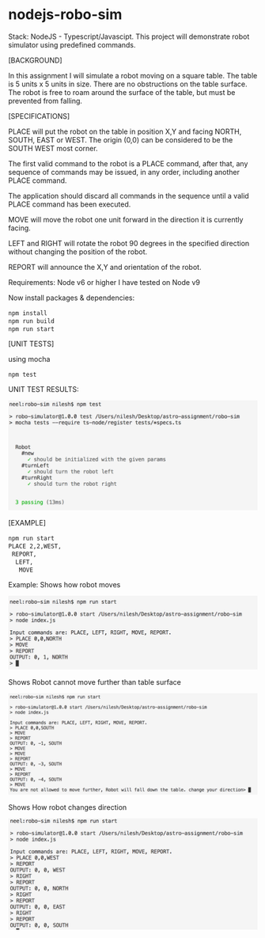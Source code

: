 # nodejs-robo-sim

Stack: NodeJS - Typescript/Javascipt. This project will demonstrate robot simulator using predefined commands. 

[BACKGROUND]

In this assignment I will simulate a robot moving on a square table. The table is 5
units x 5 units in size. There are no obstructions on the table surface. The robot is free
to roam around the surface of the table, but must be prevented from falling.

[SPECIFICATIONS]

  PLACE will put the robot on the table in position X,Y and facing NORTH, SOUTH, EAST
  or WEST. The origin (0,0) can be considered to be the SOUTH WEST most corner.

  The first valid command to the robot is a PLACE command, after that, any sequence of commands may be issued, in any order, including another PLACE command. 

  The application should discard all commands in the sequence until a valid PLACE command has been executed.

  MOVE will move the robot one unit forward in the direction it is currently facing.

  LEFT and RIGHT will rotate the robot 90 degrees in the specified direction without changing the position of the robot.

  REPORT will announce the X,Y and orientation of the robot.


Requirements:
 Node v6 or higher I have tested on Node v9

Now install packages & dependencies:
```shell
npm install
npm run build
npm run start
```
[UNIT TESTS]

using mocha
```shell
npm test
```
UNIT TEST RESULTS:

![Alt text](extra/unit-tests.png "MOVE")

[EXAMPLE]

```shell
npm run start
PLACE 2,2,WEST,
 REPORT,
  LEFT,
   MOVE 
```

Example: 
Shows how robot moves

![Alt text](extra/screen_case1.png "MOVE")

Shows Robot cannot move further than table surface

![Alt text](extra/screen_case2.png "PROTECT FROM FALLING")

Shows How robot changes direction

![Alt text](extra/screen_case3.png "CHANGE DIRECTION in 90 DEGREE")

